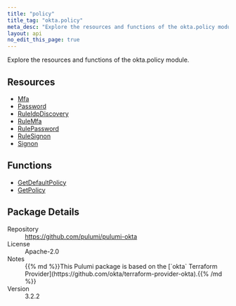 ```yaml
---
title: "policy"
title_tag: "okta.policy"
meta_desc: "Explore the resources and functions of the okta.policy module."
layout: api
no_edit_this_page: true
---
```


<!-- WARNING: this file was generated by Pulumi Docs Generator. -->
<!-- Do not edit by hand unless you're certain you know what you are doing! -->

Explore the resources and functions of the okta.policy module.

<h2 id="resources">Resources</h2>
<ul class="api">
    <li><a href="mfa" title="Mfa"><span class="symbol resource"></span>Mfa</a></li>
    <li><a href="password" title="Password"><span class="symbol resource"></span>Password</a></li>
    <li><a href="ruleidpdiscovery" title="RuleIdpDiscovery"><span class="symbol resource"></span>RuleIdpDiscovery</a></li>
    <li><a href="rulemfa" title="RuleMfa"><span class="symbol resource"></span>RuleMfa</a></li>
    <li><a href="rulepassword" title="RulePassword"><span class="symbol resource"></span>RulePassword</a></li>
    <li><a href="rulesignon" title="RuleSignon"><span class="symbol resource"></span>RuleSignon</a></li>
    <li><a href="signon" title="Signon"><span class="symbol resource"></span>Signon</a></li>
</ul>

<h2 id="functions">Functions</h2>
<ul class="api">
    <li><a href="getdefaultpolicy" title="GetDefaultPolicy"><span class="symbol function"></span>GetDefaultPolicy</a></li>
    <li><a href="getpolicy" title="GetPolicy"><span class="symbol function"></span>GetPolicy</a></li>
</ul>

<h2 id="package-details">Package Details</h2>
<dl class="package-details">
	<dt>Repository</dt>
	<dd><a href="https://github.com/pulumi/pulumi-okta">https://github.com/pulumi/pulumi-okta</a></dd>
	<dt>License</dt>
	<dd>Apache-2.0</dd>
	<dt>Notes</dt>
	<dd>{{% md %}}This Pulumi package is based on the [`okta` Terraform Provider](https://github.com/okta/terraform-provider-okta).{{% /md %}}</dd>
	<dt>Version</dt>
	<dd>3.2.2</dd>
</dl>

